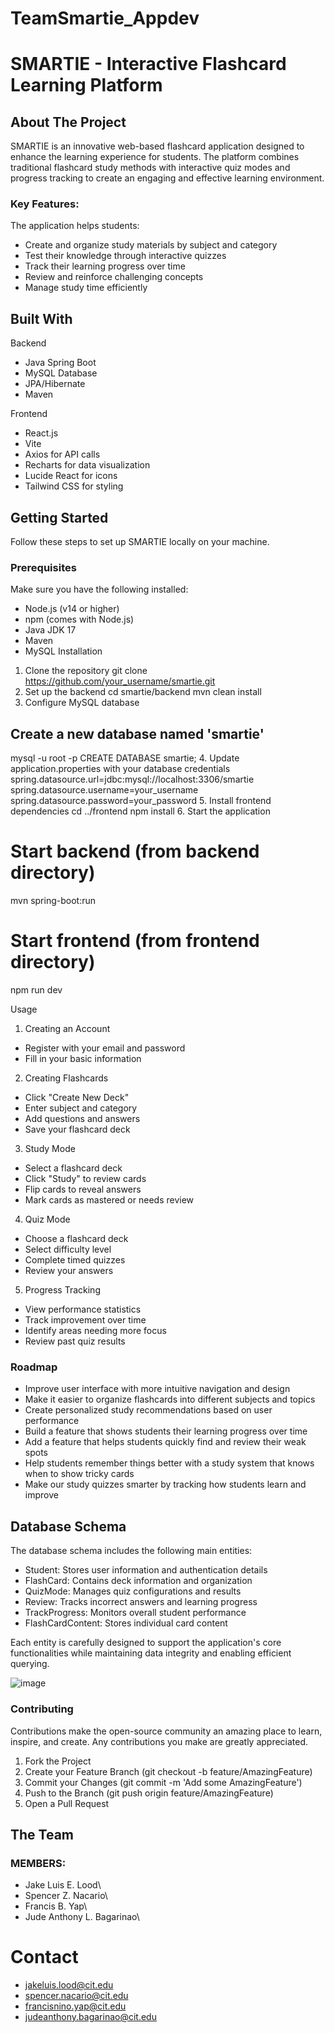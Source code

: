# TeamSmartie_Appdev

# SMARTIE - Interactive Flashcard Learning Platform

## About The Project
SMARTIE is an innovative web-based flashcard application designed to enhance the learning experience for students. The platform combines traditional flashcard study methods with interactive quiz modes and progress tracking to create an engaging and effective learning environment.

### Key Features:
The application helps students:
  * Create and organize study materials by subject and category
  *	Test their knowledge through interactive quizzes
  *	Track their learning progress over time
  *	Review and reinforce challenging concepts
  *	Manage study time efficiently

## Built With
Backend
  *	Java Spring Boot
  *	MySQL Database
  *	JPA/Hibernate
  *	Maven
  
Frontend
  *	React.js
  *	Vite
  *	Axios for API calls
  *	Recharts for data visualization
  *	Lucide React for icons
  *	Tailwind CSS for styling
  
## Getting Started

Follow these steps to set up SMARTIE locally on your machine.

### Prerequisites

Make sure you have the following installed:
  *	Node.js (v14 or higher)
  *	npm (comes with Node.js)
  *	Java JDK 17
  *	Maven
  *	MySQL
Installation
  1.	Clone the repository
      git clone https://github.com/your_username/smartie.git
  2.	Set up the backend
      cd smartie/backend
      mvn clean install
  3.	Configure MySQL database
     
## Create a new database named 'smartie'
  mysql -u root -p
  CREATE DATABASE smartie;
  4.	Update application.properties with your database credentials
     spring.datasource.url=jdbc:mysql://localhost:3306/smartie
     spring.datasource.username=your_username
     spring.datasource.password=your_password
  5.	Install frontend dependencies
     cd ../frontend
     npm install
  6.	Start the application

# Start backend (from backend directory)
  mvn spring-boot:run

# Start frontend (from frontend directory)
  npm run dev
  
Usage
  
1.	Creating an Account 
  *	Register with your email and password
  *	Fill in your basic information
2.	Creating Flashcards 
  *	Click "Create New Deck"
  *	Enter subject and category
  *	Add questions and answers
  *	Save your flashcard deck
3.	Study Mode 
  *	Select a flashcard deck
  *	Click "Study" to review cards
  *	Flip cards to reveal answers
  *	Mark cards as mastered or needs review
4.	Quiz Mode 
  *	Choose a flashcard deck
  *	Select difficulty level
  *	Complete timed quizzes
  *	Review your answers
5.	Progress Tracking 
  *	View performance statistics
  *	Track improvement over time
  *	Identify areas needing more focus
  *	Review past quiz results

### Roadmap

  * Improve user interface with more intuitive navigation and design
  * Make it easier to organize flashcards into different subjects and topics
  * Create personalized study recommendations based on user performance
  * Build a feature that shows students their learning progress over time
  * Add a feature that helps students quickly find and review their weak spots
  * Help students remember things better with a study system that knows when to show tricky cards
  * Make our study quizzes smarter by tracking how students learn and improve
  
## Database Schema

The database schema includes the following main entities:
*	Student: Stores user information and authentication details
*	FlashCard: Contains deck information and organization
*	QuizMode: Manages quiz configurations and results
*	Review: Tracks incorrect answers and learning progress
*	TrackProgress: Monitors overall student performance
*	FlashCardContent: Stores individual card content
  
Each entity is carefully designed to support the application's core functionalities while maintaining data integrity and enabling efficient querying.

![image](https://github.com/user-attachments/assets/acd4cf0d-4546-439a-9a32-af2175345dc1)


  
### Contributing

  Contributions make the open-source community an amazing place to learn, inspire, and create. Any contributions you make are greatly appreciated.
1.	Fork the Project
2.	Create your Feature Branch (git checkout -b feature/AmazingFeature)
3.	Commit your Changes (git commit -m 'Add some AmazingFeature')
4.	Push to the Branch (git push origin feature/AmazingFeature)
5.	Open a Pull Request
   
## The Team

### MEMBERS:
 * Jake Luis E. Lood\
 * Spencer Z. Nacario\
 * Francis B. Yap\
 * Jude Anthony L. Bagarinao\

# Contact
  * jakeluis.lood@cit.edu
  * spencer.nacario@cit.edu
  * francisnino.yap@cit.edu
  * judeanthony.bagarinao@cit.edu
  
